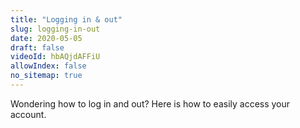 ```yaml
---
title: "Logging in & out"
slug: logging-in-out
date: 2020-05-05
draft: false
videoId: hbAQjdAFFiU
allowIndex: false
no_sitemap: true
---
```




Wondering how to log in and out? Here is how to easily access your account.
